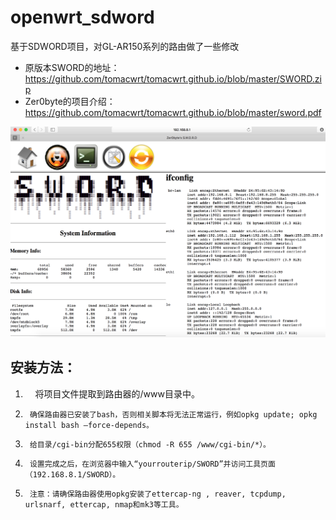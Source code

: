 # openwrt_sdword
基于SDWORD项目，对GL-AR150系列的路由做了一些修改


- 原版本SWORD的地址：https://github.com/tomacwrt/tomacwrt.github.io/blob/master/SWORD.zip
- Zer0byte的项目介绍：https://github.com/tomacwrt/tomacwrt.github.io/blob/master/sword.pdf


![img](WX20180304-023453@2x.png)



安装方法：
--------
1.      将项目文件提取到路由器的/www目录中。

2.      确保路由器已安装了bash，否则相关脚本将无法正常运行，例如opkg update; opkg install bash –force-depends。

3.      给目录/cgi-bin分配655权限（chmod -R 655 /www/cgi-bin/*）。

4.      设置完成之后，在浏览器中输入“yourrouterip/SWORD”并访问工具页面（192.168.8.1/SWORD）。

5.      注意：请确保路由器使用opkg安装了ettercap-ng , reaver, tcpdump, urlsnarf, ettercap, nmap和mk3等工具。
